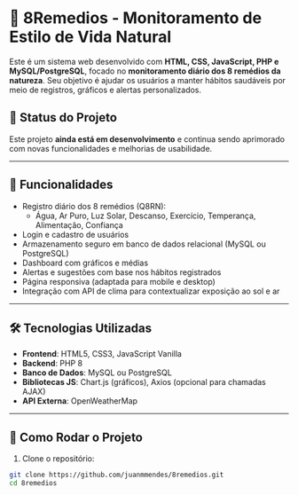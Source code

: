# 🌿 8Remedios - Monitoramento de Estilo de Vida Natural

Este é um sistema web desenvolvido com **HTML, CSS, JavaScript, PHP e MySQL/PostgreSQL**, focado no **monitoramento diário dos 8 remédios da natureza**. Seu objetivo é ajudar os usuários a manter hábitos saudáveis por meio de registros, gráficos e alertas personalizados.


## 🔧 Status do Projeto

Este projeto **ainda está em desenvolvimento** e continua sendo aprimorado com novas funcionalidades e melhorias de usabilidade.

---

## 🧩 Funcionalidades

- Registro diário dos 8 remédios (Q8RN):
  - Água, Ar Puro, Luz Solar, Descanso, Exercício, Temperança, Alimentação, Confiança
- Login e cadastro de usuários
- Armazenamento seguro em banco de dados relacional (MySQL ou PostgreSQL)
- Dashboard com gráficos e médias
- Alertas e sugestões com base nos hábitos registrados
- Página responsiva (adaptada para mobile e desktop)
- Integração com API de clima para contextualizar exposição ao sol e ar

---

## 🛠️ Tecnologias Utilizadas

- **Frontend**: HTML5, CSS3, JavaScript Vanilla
- **Backend**: PHP 8
- **Banco de Dados**: MySQL ou PostgreSQL
- **Bibliotecas JS**: Chart.js (gráficos), Axios (opcional para chamadas AJAX)
- **API Externa**: OpenWeatherMap

---

## 🚀 Como Rodar o Projeto

1. Clone o repositório:

```bash
git clone https://github.com/juanmmendes/8remedios.git
cd 8remedios
